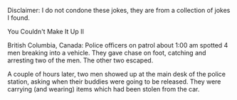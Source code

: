Disclaimer: I do not condone these jokes, they are from a collection of jokes I found.

You Couldn't Make It Up II

British Columbia, Canada: Police officers on patrol about 1:00 am spotted 4 men breaking into a vehicle. They gave chase on foot, catching and arresting two of the men. The other two escaped.

A couple of hours later, two men showed up at the main desk of the police station, asking when their buddies were going to be released. They were carrying (and wearing) items which had been stolen from the car.

